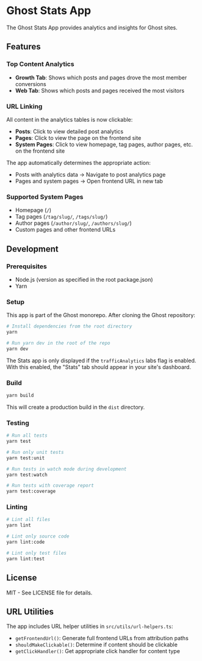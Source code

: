 # Ghost Stats App

The Ghost Stats App provides analytics and insights for Ghost sites.

## Features

### Top Content Analytics
- **Growth Tab**: Shows which posts and pages drove the most member conversions
- **Web Tab**: Shows which posts and pages received the most visitors

### URL Linking
All content in the analytics tables is now clickable:
- **Posts**: Click to view detailed post analytics
- **Pages**: Click to view the page on the frontend site
- **System Pages**: Click to view homepage, tag pages, author pages, etc. on the frontend site

The app automatically determines the appropriate action:
- Posts with analytics data → Navigate to post analytics page
- Pages and system pages → Open frontend URL in new tab

### Supported System Pages
- Homepage (`/`)
- Tag pages (`/tag/slug/`, `/tags/slug/`)
- Author pages (`/author/slug/`, `/authors/slug/`)
- Custom pages and other frontend URLs

## Development

### Prerequisites

- Node.js (version as specified in the root package.json)
- Yarn

### Setup

This app is part of the Ghost monorepo. After cloning the Ghost repository:

```bash
# Install dependencies from the root directory
yarn

# Run yarn dev in the root of the repo
yarn dev
```

The Stats app is only displayed if the `trafficAnalytics` labs flag is enabled. With this enabled, the "Stats" tab should appear in your site's dashboard.

### Build

```bash
yarn build
```

This will create a production build in the `dist` directory.

### Testing

```bash
# Run all tests
yarn test

# Run only unit tests
yarn test:unit

# Run tests in watch mode during development
yarn test:watch

# Run tests with coverage report
yarn test:coverage
```

### Linting

```bash
# Lint all files
yarn lint

# Lint only source code
yarn lint:code

# Lint only test files
yarn lint:test
```

## License

MIT - See LICENSE file for details.

## URL Utilities

The app includes URL helper utilities in `src/utils/url-helpers.ts`:

- `getFrontendUrl()`: Generate full frontend URLs from attribution paths
- `shouldMakeClickable()`: Determine if content should be clickable
- `getClickHandler()`: Get appropriate click handler for content type
